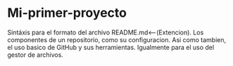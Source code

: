 # Mi-primer-proyecto
Sintáxis para el formato del archivo README.md&lt;--(Extencion). Los componentes de un repositorio, como su configuracion. Asi como tambien, el uso basico de GitHub y sus herramientas. Igualmente para el uso del gestor de archivos.
